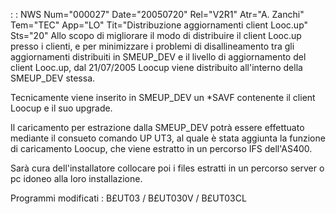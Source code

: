  :  : NWS Num="000027" Date="20050720" Rel="V2R1" Atr="A. Zanchi" Tem="TEC" App="LO" Tit="Distribuzione aggiornamenti client Looc.up" Sts="20"
Allo scopo di migliorare il modo di distribuire il client Looc.up presso i clienti, e per minimizzare i problemi di disallineamento tra gli aggiornamenti distribuiti in SMEUP_DEV e il livello di aggiornamento del client Looc.up, dal 21/07/2005 Loocup viene distribuito all'interno della SMEUP_DEV stessa.

Tecnicamente viene inserito in SMEUP_DEV un \*SAVF contenente il client Loocup e il suo upgrade.

Il caricamento per estrazione dalla SMEUP_DEV potrà essere effettuato mediante il consueto comando
UP UT3, al quale è stata aggiunta la funzione di caricamento Loocup, che viene estratto in un percorso IFS dell'AS400.

Sarà cura dell'installatore collocare poi i files estratti in un percorso server o pc idoneo alla loro installazione.

Programmi modificati : 
B£UT03 / B£UT030V / B£UT03CL
